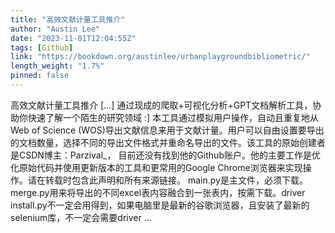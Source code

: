 ```yaml
---
title: "高效文献计量工具推介"
author: "Austin Lee"
date: "2023-11-01T12:04:55Z"
tags: [Github]
link: "https://bookdown.org/austinlee/urbanplaygroundbibliometric/"
length_weight: "1.7%"
pinned: false
---
```


高效文献计量工具推介 [...] 通过现成的爬取+可视化分析+GPT文档解析工具，协助你快速了解一个陌生的研究领域 :] 本工具通过模拟用户操作，自动且重复地从Web of Science (WOS)导出文献信息来用于文献计量。用户可以自由设置要导出的文档数量，选择不同的导出文件格式并重命名导出的文件。该工具的原始创建者是CSDN博主：Parzival_， 目前还没有找到他的Github账户。他的主要工作是优化原始代码并使用更新版本的工具和更常用的Google Chrome浏览器来实现操作。请在转载时包含此声明和所有来源链接。 main.py是主文件，必须下载。merge.py用来将导出的不同excel表内容融合到一张表内，按需下载。driver install.py不一定会用得到，如果电脑里是最新的谷歌浏览器，且安装了最新的selenium库，不一定会需要driver ...
